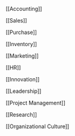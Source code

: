 
[[Accounting]]

[[Sales]]

[[Purchase]]

[[Inventory]]

[[Marketing]]

[[HR]]

[[Innovation]]

[[Leadership]]

[[Project Management]]

[[Research]]


[[Organizational Culture]]

